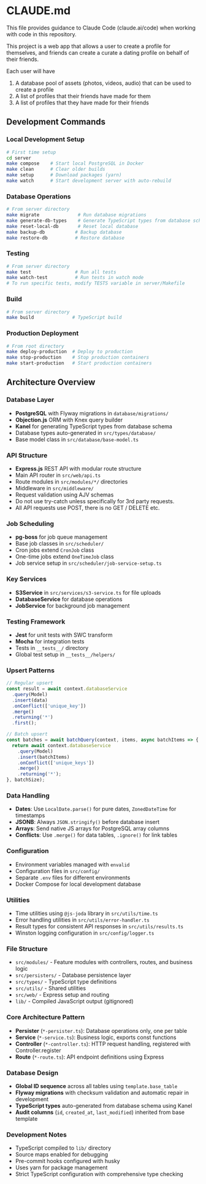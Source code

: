 # CLAUDE.md

This file provides guidance to Claude Code (claude.ai/code) when working with code in this repository.

This project is a web app that allows a user to create a profile for themselves, and friends can create a curate a dating profile on behalf of their friends.

Each user will have 
1. A database pool of assets (photos, videos, audio) that can be used to create a profile
2. A list of profiles that their friends have made for them 
3. A list of profiles that they have made for their friends 

## Development Commands

### Local Development Setup
```bash
# First time setup
cd server
make compose    # Start local PostgreSQL in Docker
make clean      # Clear older builds
make setup      # Download packages (yarn)
make watch      # Start development server with auto-rebuild
```

### Database Operations
```bash
# From server directory
make migrate              # Run database migrations
make generate-db-types    # Generate TypeScript types from database schema
make reset-local-db       # Reset local database
make backup-db           # Backup database
make restore-db          # Restore database
```

### Testing
```bash
# From server directory
make test                # Run all tests
make watch-test          # Run tests in watch mode
# To run specific tests, modify TESTS variable in server/Makefile
```

### Build
```bash
# From server directory
make build              # TypeScript build
```

### Production Deployment
```bash
# From root directory
make deploy-production  # Deploy to production
make stop-production    # Stop production containers
make start-production   # Start production containers
```

## Architecture Overview

### Database Layer
- **PostgreSQL** with Flyway migrations in `database/migrations/`
- **Objection.js** ORM with Knex query builder
- **Kanel** for generating TypeScript types from database schema
- Database types auto-generated in `src/types/database/`
- Base model class in `src/database/base-model.ts`

### API Structure
- **Express.js** REST API with modular route structure
- Main API router in `src/web/api.ts`
- Route modules in `src/modules/*/` directories
- Middleware in `src/middleware/`
- Request validation using AJV schemas
- Do not use try-catch unless specifically for 3rd party requests.
- All API requests use POST, there is no GET / DELETE etc.

### Job Scheduling
- **pg-boss** for job queue management
- Base job classes in `src/scheduler/`
- Cron jobs extend `CronJob` class
- One-time jobs extend `OneTimeJob` class
- Job service setup in `src/scheduler/job-service-setup.ts`

### Key Services
- **S3Service** in `src/services/s3-service.ts` for file uploads
- **DatabaseService** for database operations
- **JobService** for background job management

### Testing Framework
- **Jest** for unit tests with SWC transform
- **Mocha** for integration tests
- Tests in `__tests__/` directory
- Global test setup in `__tests__/helpers/`


### Upsert Patterns
```typescript
// Regular upsert
const result = await context.databaseService
  .query(Model)
  .insert(data)
  .onConflict(['unique_key'])
  .merge()
  .returning('*')
  .first();

// Batch upsert
const batches = await batchQuery(context, items, async batchItems => {
  return await context.databaseService
    .query(Model)
    .insert(batchItems)
    .onConflict(['unique_keys'])
    .merge()
    .returning('*');
}, batchSize);
```

### Data Handling
- **Dates**: Use `LocalDate.parse()` for pure dates, `ZonedDateTime` for timestamps
- **JSONB**: Always `JSON.stringify()` before database insert
- **Arrays**: Send native JS arrays for PostgreSQL array columns
- **Conflicts**: Use `.merge()` for data tables, `.ignore()` for link tables

### Configuration
- Environment variables managed with `envalid`
- Configuration files in `src/config/`
- Separate `.env` files for different environments
- Docker Compose for local development database

### Utilities
- Time utilities using `@js-joda` library in `src/utils/time.ts`
- Error handling utilities in `src/utils/error-handler.ts`
- Result types for consistent API responses in `src/utils/results.ts`
- Winston logging configuration in `src/config/logger.ts`

### File Structure
- `src/modules/` - Feature modules with controllers, routes, and business logic
- `src/persisters/` - Database persistence layer
- `src/types/` - TypeScript type definitions
- `src/utils/` - Shared utilities
- `src/web/` - Express setup and routing
- `lib/` - Compiled JavaScript output (gitignored)


### Core Architecture Pattern
- **Persister** (`*-persister.ts`): Database operations only, one per table
- **Service** (`*-service.ts`): Business logic, exports const functions
- **Controller** (`*-controller.ts`): HTTP request handling, registered with Controller.register
- **Route** (`*-route.ts`): API endpoint definitions using Express

### Database Design
- **Global ID sequence** across all tables using `template.base_table`
- **Flyway migrations** with checksum validation and automatic repair in development
- **TypeScript types** auto-generated from database schema using Kanel
- **Audit columns** (`id`, `created_at`, `last_modified`) inherited from base template


### Development Notes
- TypeScript compiled to `lib/` directory
- Source maps enabled for debugging
- Pre-commit hooks configured with husky
- Uses yarn for package management
- Strict TypeScript configuration with comprehensive type checking